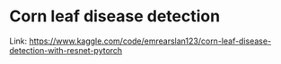 # Corn leaf disease detection

Link: https://www.kaggle.com/code/emrearslan123/corn-leaf-disease-detection-with-resnet-pytorch